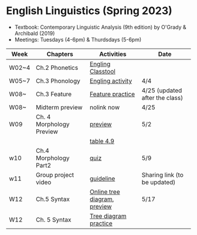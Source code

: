 # English Linguistics (Spring 2023)

+ Textbook: Contemporary Linguistic Analysis (9th edition) by O'Grady & Archibald (2019)
+ Meetings: Tuesdays (4-6pm) & Thurdsdays (5-6pm)




|Week|Chapters|Activities|Date|
|---|---|---|---|
|W02~4|Ch.2 Phonetics | [Engling Classtool](https://github.com/MK316/Spring2023/blob/main/Engling_tools.ipynb)||
|W05~7|Ch.3 Phonology | [Engling activity](https://github.com/MK316/Spring2023/blob/main/Engling/Engling_overview.ipynb)|4/4|
|W08~ |Ch.3 Feature | [Feature practice](https://github.com/MK316/Spring2023/blob/main/Feature_Practice_Game.ipynb)| 4/25 (updated after the class)|
|W08~ | Midterm preview| nolink now | 4/25|
|W09| Ch. 4 Morphology Preview | [preview](https://github.com/MK316/Spring2023/blob/main/Engling/Engling_Ch4_part1_preview.ipynb)| 5/2|
| | | [table 4.9](https://github.com/MK316/Spring2023/blob/main/Engling/Engling_Morph_part1.ipynb)||5/2|
|w10| Ch.4 Morphology Part2 | [quiz](https://github.com/MK316/Spring2023/blob/main/Engling/Engling_W10_Ch4P2.ipynb)|5/9|
|w11| Group project video | [guideline](https://github.com/MK316/Spring2023/blob/main/Engling/Group_project.md) | Sharing link (to be updated)| 6/2 |
|W12| Ch.5 Syntax | [Online tree diagram](http://mshang.ca/syntree/), [preview](https://forms.gle/YywA5G6sUbFrKd12A)|5/17|
|W12| Ch. 5 Syntax | [Tree diagram practice](https://github.com/MK316/Spring2023/blob/main/Engling/treediagram.md)||
